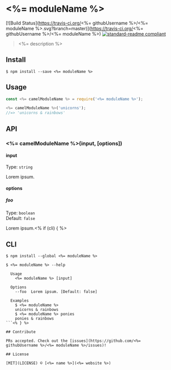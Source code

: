 # <%= moduleName %>

[![Build Status](https://travis-ci.org/<%= githubUsername %>/<%= moduleName %>.svg?branch=master)](https://travis-ci.org/<%= githubUsername %>/<%= moduleName %>)
[![standard-readme compliant](https://img.shields.io/badge/standard--readme-OK-green.svg?style=flat-square)](https://github.com/RichardLitt/standard-readme)

> <%= description %>

## Install

```
$ npm install --save <%= moduleName %>
```

## Usage

```js
const <%= camelModuleName %> = require('<%= moduleName %>');

<%= camelModuleName %>('unicorns');
//=> 'unicorns & rainbows'
```

## API

### <%= camelModuleName %>(input, [options])

#### input

Type: `string`

Lorem ipsum.

#### options

##### foo

Type: `boolean`  
Default: `false`

Lorem ipsum.<% if (cli) { %>


## CLI

```
$ npm install --global <%= moduleName %>
```

```
$ <%= moduleName %> --help

  Usage
    <%= moduleName %> [input]

  Options
    --foo  Lorem ipsum. [Default: false]

  Examples
    $ <%= moduleName %>
    unicorns & rainbows
    $ <%= moduleName %> ponies
    ponies & rainbows
```<% } %>

## Contribute

PRs accepted. Check out the [issues](https://github.com/<%= githubUsername %>/<%= moduleName %>/issues)!

## License

[MIT](LICENSE) © [<%= name %>](<%= website %>)
